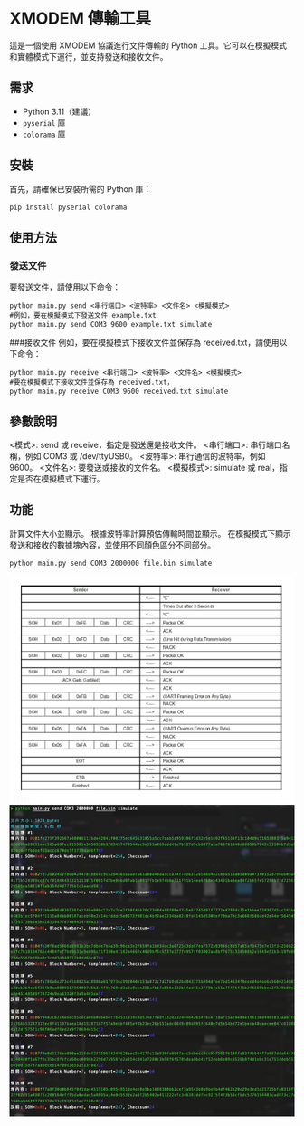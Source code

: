 # XMODEM 傳輸工具

這是一個使用 XMODEM 協議進行文件傳輸的 Python 工具。它可以在模擬模式和實體模式下運行，並支持發送和接收文件。

## 需求

- Python 3.11（建議）
- `pyserial` 庫
- `colorama` 庫

## 安裝

首先，請確保已安裝所需的 Python 庫：

```sh
pip install pyserial colorama
```


## 使用方法
### 發送文件

要發送文件，請使用以下命令：
```
python main.py send <串行端口> <波特率> <文件名> <模擬模式>
#例如，要在模擬模式下發送文件 example.txt
python main.py send COM3 9600 example.txt simulate
```


###接收文件
例如，要在模擬模式下接收文件並保存為 received.txt，請使用以下命令：

```
python main.py receive <串行端口> <波特率> <文件名> <模擬模式>
#要在模擬模式下接收文件並保存為 received.txt，
python main.py receive COM3 9600 received.txt simulate
```


## 參數說明
<模式>: send 或 receive，指定是發送還是接收文件。
<串行端口>: 串行端口名稱，例如 COM3 或 /dev/ttyUSB0。
<波特率>: 串行通信的波特率，例如 9600。
<文件名>: 要發送或接收的文件名。
<模擬模式>: simulate 或 real，指定是否在模擬模式下運行。

## 功能
計算文件大小並顯示。
根據波特率計算預估傳輸時間並顯示。
在模擬模式下顯示發送和接收的數據塊內容，並使用不同顏色區分不同部分。


```
python main.py send COM3 2000000 file.bin simulate
```
![xmodem](image.png)
![./demo.png](./demo.png)
